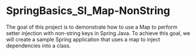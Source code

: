 # SpringBasics_SI_Map-NonString
The goal of this project is to demonstrate how to use a Map to perform setter injection with non-string keys in Spring Java.  To achieve this goal, we will create a sample Spring application that uses a map to inject dependencies into a class.
